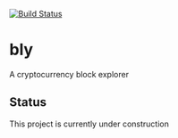 [![Build Status](https://travis-ci.org/jamalhansen/bly.svg?branch=master)](https://travis-ci.org/jamalhansen/bly)

# bly
A cryptocurrency block explorer

## Status
This project is currently under construction

